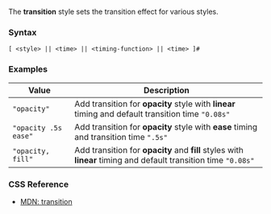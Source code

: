 The **transition** style sets the transition effect for various styles.

### Syntax

```
[ <style> || <time> || <timing-function> || <time> ]#
```

### Examples

|Value|Description|
|----|----|
|`"opacity"`|Add transition for **opacity** style with **linear** timing and default transition time `"0.08s"`|
|`"opacity .5s ease"`|Add transition for **opacity** style with **ease** timing and transition time `".5s"`|
|`"opacity, fill"`|Add transition for **opacity** and **fill** styles with **linear** timing and default transition time `"0.08s"`|

### CSS Reference

* [MDN: transition](!https://developer.mozilla.org/en-US/docs/Web/CSS/transition)
